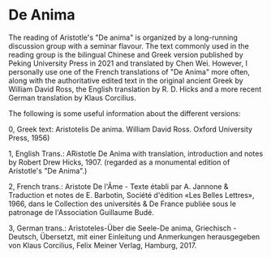 # De Anima
The reading of Aristotle's "De anima" is organized by a long-running discussion group with a seminar flavour. The text commonly used in the reading group is the bilingual Chinese and Greek version published by Peking University Press in 2021 and translated by Chen Wei. However, I personally use one of the French translations of "De Anima" more often, along with the authoritative edited text in the original ancient Greek by William David Ross, the English translation by R. D. Hicks and a more recent German translation by Klaus Corcilius.

The following is some useful information about the different versions:

0, Greek text: Aristotelis De anima. William David Ross. Oxford University Press, 1956)

1, English Trans.: ARistotle De Anima with translation, introduction and notes by Robert Drew Hicks, 1907. (regarded as a monumental edition of Aristotle's "De Anima".)

2, French trans.: Aristote De l'Âme - Texte établi par A. Jannone & Traduction et notes de E. Barbotin, Société d'édition «Les Belles Lettres», 1966, dans le Collection des universités & De France publiée sous le patronage de l'Association Guillaume Budé.

3, German trans.: Aristoteles-Über die Seele-De anima, Griechisch - Deutsch, Übersetzt, mit einer Einleitung und Anmerkungen herausgegeben von Klaus Corcilius, Felix Meiner Verlag, Hamburg, 2017.
